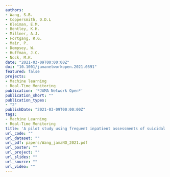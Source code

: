 ```yaml
---
authors:
- Wang, S.B.
- Coppersmith, D.D.L
- Kleiman, E.M.
- Bentley, K.H.
- Millner, A.J.
- Fortgang, R.G.
- Mair, P.
- Dempsey, W.
- Huffman, J.C.
- Nock, M.K.
date: "2021-03-09T00:00:00Z"
doi: "10.1001/jamanetworkopen.2021.0591"
featured: false
projects: 
- Machine learning
- Real-Time Monitoring
publication: '*JAMA Network Open*'
publication_short: ""
publication_types:
- "2"
publishDate: "2021-03-09T00:00:00Z"
tags:
- Machine Learning
- Real-Time Monitoring
title: 'A pilot study using frequent inpatient assessments of suicidal thinking to predict short-term postdischarge suicidal behavior'
url_code: ""
url_dataset: ""
url_pdf: papers/Wang_jamaNO_2021.pdf
url_poster: ""
url_project: ""
url_slides: ""
url_source: ""
url_video: ""
---
```


